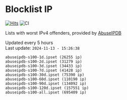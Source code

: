 # Blocklist IP

[![Hits](https://hits.seeyoufarm.com/api/count/incr/badge.svg?url=https%3A%2F%2Fgithub.com%2Fborestad%2Fblocklist-ip%2F&count_bg=%2379C83D&title_bg=%23555555&icon=&icon_color=%23E7E7E7&title=hits&edge_flat=false)](https://hits.seeyoufarm.com)  ![CI](https://img.shields.io/github/workflow/status/borestad/blocklist-ip/CI?style=flat-square)

Lists with worst IPv4 offenders, provided by [AbuseIPDB](https://www.abuseipdb.com/)

<!-- FOOTER-PLACEHOLDER -->
Updated every 5 hours<br>
Last update: `2024-11-13 - 15:26:38`
```
abuseipdb-s100-1d.ipset (26255 ip)
abuseipdb-s100-2d.ipset (31279 ip)
abuseipdb-s100-3d.ipset (34433 ip)
abuseipdb-s100-7d.ipset (41428 ip)
abuseipdb-s100-30d.ipset (75390 ip)
abuseipdb-s100-60d.ipset (110190 ip)
abuseipdb-s100-90d.ipset (134092 ip)
abuseipdb-s100-120d.ipset (157551 ip)
abuseipdb-s100-all.ipset (695409 ip)
```
